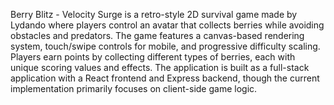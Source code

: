 Berry Blitz - Velocity Surge is a retro-style 2D survival game made by Lydando where players control an avatar that collects
berries while avoiding obstacles and predators. The game features a canvas-based rendering system, touch/swipe
controls for mobile, and progressive difficulty scaling. Players earn points by collecting different 
types of berries, each with unique scoring values and effects. The application is built as a full-stack 
application with a React frontend and Express backend, though the current implementation primarily focuses
on client-side game logic.
